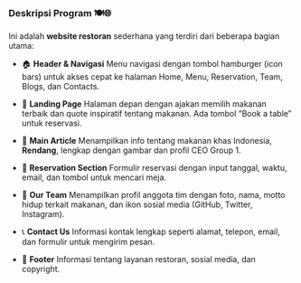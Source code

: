 ### Deskripsi Program 🍽️🌐

Ini adalah **website restoran** sederhana yang terdiri dari beberapa bagian utama:

* 🏠 **Header & Navigasi**
  Menu navigasi dengan tombol hamburger (icon bars) untuk akses cepat ke halaman Home, Menu, Reservation, Team, Blogs, dan Contacts.

* 🍲 **Landing Page**
  Halaman depan dengan ajakan memilih makanan terbaik dan quote inspiratif tentang makanan. Ada tombol “Book a table” untuk reservasi.

* 📜 **Main Article**
  Menampilkan info tentang makanan khas Indonesia, **Rendang**, lengkap dengan gambar dan profil CEO Group 1.

* 📅 **Reservation Section**
  Formulir reservasi dengan input tanggal, waktu, email, dan tombol untuk mencari meja.

* 👥 **Our Team**
  Menampilkan profil anggota tim dengan foto, nama, motto hidup terkait makanan, dan ikon sosial media (GitHub, Twitter, Instagram).

* 📞 **Contact Us**
  Informasi kontak lengkap seperti alamat, telepon, email, dan formulir untuk mengirim pesan.

* 📜 **Footer**
  Informasi tentang layanan restoran, sosial media, dan copyright.
